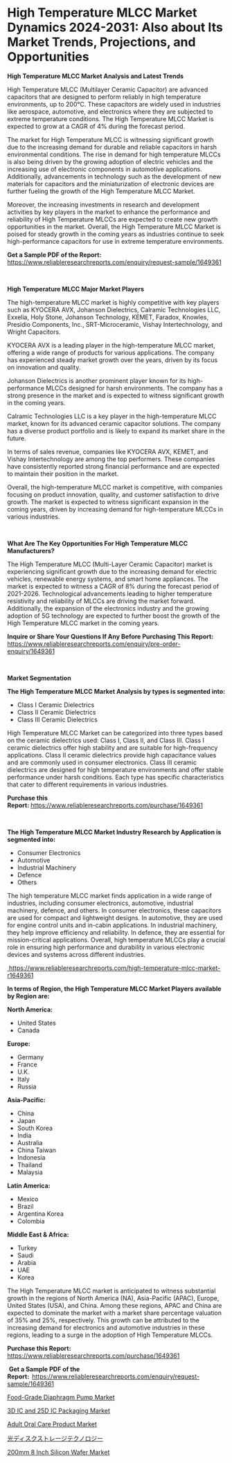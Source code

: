 <p><h1>High Temperature MLCC Market Dynamics 2024-2031: Also about Its Market Trends, Projections, and Opportunities</h1></p><p><strong>High Temperature MLCC Market Analysis and Latest Trends</strong></p>
<p><p>High Temperature MLCC (Multilayer Ceramic Capacitor) are advanced capacitors that are designed to perform reliably in high temperature environments, up to 200°C. These capacitors are widely used in industries like aerospace, automotive, and electronics where they are subjected to extreme temperature conditions. The High Temperature MLCC Market is expected to grow at a CAGR of 4% during the forecast period.</p><p>The market for High Temperature MLCC is witnessing significant growth due to the increasing demand for durable and reliable capacitors in harsh environmental conditions. The rise in demand for high temperature MLCCs is also being driven by the growing adoption of electric vehicles and the increasing use of electronic components in automotive applications. Additionally, advancements in technology such as the development of new materials for capacitors and the miniaturization of electronic devices are further fueling the growth of the High Temperature MLCC Market.</p><p>Moreover, the increasing investments in research and development activities by key players in the market to enhance the performance and reliability of High Temperature MLCCs are expected to create new growth opportunities in the market. Overall, the High Temperature MLCC Market is poised for steady growth in the coming years as industries continue to seek high-performance capacitors for use in extreme temperature environments.</p></p>
<p><strong>Get a Sample PDF of the Report:&nbsp;</strong> <a href="https://www.reliableresearchreports.com/enquiry/request-sample/1649361">https://www.reliableresearchreports.com/enquiry/request-sample/1649361</a></p>
<p>&nbsp;</p>
<p><strong>High Temperature MLCC Major Market Players</strong></p>
<p><p>The high-temperature MLCC market is highly competitive with key players such as KYOCERA AVX, Johanson Dielectrics, Calramic Technologies LLC, Exxelia, Holy Stone, Johanson Technology, KEMET, Faradox, Knowles, Presidio Components, Inc., SRT-Microceramic, Vishay Intertechnology, and Wright Capacitors.</p><p>KYOCERA AVX is a leading player in the high-temperature MLCC market, offering a wide range of products for various applications. The company has experienced steady market growth over the years, driven by its focus on innovation and quality.</p><p>Johanson Dielectrics is another prominent player known for its high-performance MLCCs designed for harsh environments. The company has a strong presence in the market and is expected to witness significant growth in the coming years.</p><p>Calramic Technologies LLC is a key player in the high-temperature MLCC market, known for its advanced ceramic capacitor solutions. The company has a diverse product portfolio and is likely to expand its market share in the future.</p><p>In terms of sales revenue, companies like KYOCERA AVX, KEMET, and Vishay Intertechnology are among the top performers. These companies have consistently reported strong financial performance and are expected to maintain their position in the market.</p><p>Overall, the high-temperature MLCC market is competitive, with companies focusing on product innovation, quality, and customer satisfaction to drive growth. The market is expected to witness significant expansion in the coming years, driven by increasing demand for high-temperature MLCCs in various industries.</p></p>
<p>&nbsp;</p>
<p><strong>What Are The Key Opportunities For High Temperature MLCC Manufacturers?</strong></p>
<p><p>The High Temperature MLCC (Multi-Layer Ceramic Capacitor) market is experiencing significant growth due to the increasing demand for electric vehicles, renewable energy systems, and smart home appliances. The market is expected to witness a CAGR of 8% during the forecast period of 2021-2026. Technological advancements leading to higher temperature resistivity and reliability of MLCCs are driving the market forward. Additionally, the expansion of the electronics industry and the growing adoption of 5G technology are expected to further boost the growth of the High Temperature MLCC market in the coming years.</p></p>
<p><strong>Inquire or Share Your Questions If Any Before Purchasing This Report:</strong> <a href="https://www.reliableresearchreports.com/enquiry/pre-order-enquiry/1649361">https://www.reliableresearchreports.com/enquiry/pre-order-enquiry/1649361</a></p>
<p>&nbsp;</p>
<p><strong>Market Segmentation</strong></p>
<p><strong>The High Temperature MLCC Market Analysis by types is segmented into:</strong></p>
<p><ul><li>Class I Ceramic Dielectrics</li><li>Class II Ceramic Dielectrics</li><li>Class III Ceramic Dielectrics</li></ul></p>
<p><p>High Temperature MLCC Market can be categorized into three types based on the ceramic dielectrics used: Class I, Class II, and Class III. Class I ceramic dielectrics offer high stability and are suitable for high-frequency applications. Class II ceramic dielectrics provide high capacitance values and are commonly used in consumer electronics. Class III ceramic dielectrics are designed for high temperature environments and offer stable performance under harsh conditions. Each type has specific characteristics that cater to different requirements in various industries.</p></p>
<p><strong>Purchase this Report:&nbsp;</strong><a href="https://www.reliableresearchreports.com/purchase/1649361">https://www.reliableresearchreports.com/purchase/1649361</a></p>
<p>&nbsp;</p>
<p><strong>The High Temperature MLCC Market Industry Research by Application is segmented into:</strong></p>
<p><ul><li>Consumer Electronics</li><li>Automotive</li><li>Industrial Machinery</li><li>Defence</li><li>Others</li></ul></p>
<p><p>The high temperature MLCC market finds application in a wide range of industries, including consumer electronics, automotive, industrial machinery, defence, and others. In consumer electronics, these capacitors are used for compact and lightweight designs. In automotive, they are used for engine control units and in-cabin applications. In industrial machinery, they help improve efficiency and reliability. In defence, they are essential for mission-critical applications. Overall, high temperature MLCCs play a crucial role in ensuring high performance and durability in various electronic devices and systems across different industries.</p></p>
<p><a href="https://www.reliableresearchreports.com/high-temperature-mlcc-market-r1649361">&nbsp;https://www.reliableresearchreports.com/high-temperature-mlcc-market-r1649361</a></p>
<p><strong>In terms of Region, the High Temperature MLCC Market Players available by Region are:</strong></p>
<p>
    <p> <strong> North America: </strong>
        <ul>
            <li>United States</li>
            <li>Canada</li>
        </ul>
        </p> 
    <p> <strong> Europe: </strong>
        <ul>
            <li>Germany</li>
            <li>France</li>
            <li>U.K.</li>
            <li>Italy</li>
            <li>Russia</li>
        </ul>
        </p> 
    <p> <strong> Asia-Pacific: </strong>
        <ul>
            <li>China</li>
            <li>Japan</li>
            <li>South Korea</li>
            <li>India</li>
            <li>Australia</li>
            <li>China Taiwan</li>
            <li>Indonesia</li>
            <li>Thailand</li>
            <li>Malaysia</li>
        </ul>
        </p> 
    <p> <strong> Latin America: </strong>
        <ul>
            <li>Mexico</li>
            <li>Brazil</li>
            <li>Argentina Korea</li>
            <li>Colombia</li>
        </ul>
        </p> 
    <p> <strong> Middle East & Africa: </strong>
        <ul>
            <li>Turkey</li>
            <li>Saudi</li>
            <li>Arabia</li>
            <li>UAE</li>
            <li>Korea</li>
        </ul>
    </p>
    </p>
<p><p>The High Temperature MLCC market is anticipated to witness substantial growth in the regions of North America (NA), Asia-Pacific (APAC), Europe, United States (USA), and China. Among these regions, APAC and China are expected to dominate the market with a market share percentage valuation of 35% and 25%, respectively. This growth can be attributed to the increasing demand for electronics and automotive industries in these regions, leading to a surge in the adoption of High Temperature MLCCs.</p></p>
<p><strong>Purchase this Report: </strong><a href="https://www.reliableresearchreports.com/purchase/1649361">https://www.reliableresearchreports.com/purchase/1649361</a></p>
<p>&nbsp;<strong>Get a Sample PDF of the Report:&nbsp;&nbsp;</strong><a href="https://www.reliableresearchreports.com/enquiry/request-sample/1649361">https://www.reliableresearchreports.com/enquiry/request-sample/1649361</a></p>
<p><strong></strong></p>
<p><p><a href="https://github.com/Whitneyboyettebo9kiw7yr13/Market-Research-Report-List-2/blob/main/food-grade-diaphragm-pump-market.md">Food-Grade Diaphragm Pump Market</a></p><p><a href="https://issuu.com/reportprime-2/docs/3d-ic-and-25d-ic-packaging-market-s_8f73f360b78927">3D IC and 25D IC Packaging Market</a></p><p><a href="https://github.com/sonuprakash1/Market-Research-Report-List-3/blob/main/adult-oral-care-product-market.md">Adult Oral Care Product Market</a></p><p><a href="https://github.com/xnljig2898992/Market-Research-Report-List-2/blob/main/8175066109195.md">光ディスクストレージテクノロジー</a></p><p><a href="https://issuu.com/reportprime-2/docs/200mm-8-inch-silicon-wafer-market-s_bfe58f572d3515">200mm 8 Inch Silicon Wafer Market</a></p></p>
